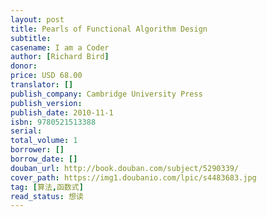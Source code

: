 ```yaml
---
layout: post
title: Pearls of Functional Algorithm Design
subtitle: 
casename: I am a Coder
author: [Richard Bird]
donor: 
price: USD 68.00
translator: []
publish_company: Cambridge University Press
publish_version: 
publish_date: 2010-11-1
isbn: 9780521513388
serial: 
total_volume: 1
borrower: []
borrow_date: []
douban_url: http://book.douban.com/subject/5290339/
cover_path: https://img1.doubanio.com/lpic/s4483683.jpg
tag: [算法,函数式]
read_status: 想读
---
```

